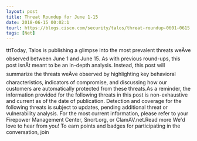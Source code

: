 ```yaml
---
layout: post
title: Threat Roundup for June 1-15
date: 2018-06-15 00:02:1
tourl: https://blogs.cisco.com/security/talos/threat-roundup-0601-0615
tags: [Net]
---
```

tttToday, Talos is publishing a glimpse into the most prevalent threats weÂve observed between June 1 and June 15. As with previous round-ups, this post isnÂt meant to be an in-depth analysis. Instead, this post will summarize the threats weÂve observed by highlighting key behavioral characteristics, indicators of compromise, and discussing how our customers are automatically protected from these threats.As a reminder, the information provided for the following threats in this post is non-exhaustive and current as of the date of publication. Detection and coverage for the following threats is subject to updates, pending additional threat or vulnerability analysis. For the most current information, please refer to your Firepower Management Center, Snort.org, or ClamAV.net.Read more We'd love to hear from you! To earn points and badges for participating in the conversation, join 